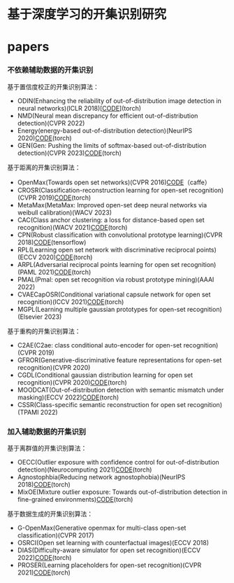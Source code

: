 # 基于深度学习的开集识别研究

# papers

### 不依赖辅助数据的开集识别

基于置信度校正的开集识别算法：

- ODIN(Enhancing the reliability of out-of-distribution image detection in neural networks)(ICLR 2018)[[CODE](https://github.com/facebookresearch/odin)](torch)
- NMD(Neural mean discrepancy for efficient out-of-distribution detection)(CVPR 2022)
- Energy(energy-based out-of-distribution detection)(NeurIPS 2020)[CODE](https://github.com/wetliu/energy_ood)(torch)
- GEN(Gen: Pushing the limits of softmax-based out-of-distribution detection)(CVPR 2023)[CODE](https://github.com/xixiliu95/gen)(torch)

基于距离的开集识别算法：

- OpenMax(Towards open set networks)(CVPR 2016)[CODE](https://github.com/abhijitbendale/OSDN)（caffe）
- CROSR(Classification-reconstruction learning for open-set recognition)(CVPR 2019)[CODE](https://github.com/saketd403/CROSR)(torch)
- MetaMax(MetaMax: Improved open-set deep neural networks via weibull calibration)(WACV 2023)
- CAC(Class anchor clustering: a loss for distance-based open set recognition)(WACV 2021)[CODE](https://github.com/dimitymiller/cac-openset)(torch)
- CPN(Robust classification with convolutional prototype learning)(CVPR 2018)[CODE](https://github.com/YangHM/Convolutional-Prototype-Learning)(tensorflow)
- RPL(Learning open set network with discriminative reciprocal points)(ECCV 2020)[CODE](https://github.com/KevLuo/OpenSet_ReciprocalPoints)(torch)
- ARPL(Adversarial reciprocal points learning for open set recognition)(PAML 2021)[CODE](https://github.com/iCGY96/ARPL)(torch)
- PMAL(Pmal: open set recognition via robust prototype mining)(AAAI 2022)
- CVAECapOSR(Conditional variational capsule network for open set recognition)(ICCV 2021)[CODE](https://github.com/guglielmocamporese/cvaecaposr)(torch)
- MGPL(Learning multiple gaussian prototypes for open-set recognition)(Elsevier 2023)

基于重构的开集识别算法：

- C2AE(C2ae: class conditional auto-encoder for open-set recognition)(CVPR 2019)
- GFROR(Generative-discriminative feature representations for open-set recognition)(CVPR 2020)
- CGDL(Conditional gaussian distribution learning for open set recognition)(CVPR 2020)[CODE](https://github.com/loganriggs/conditionalGaussionRecreation)(torch)
- MOODCAT(Out-of-distribution detection with semantic mismatch under masking)(ECCV 2022)[CODE](https://github.com/cure-lab/moodcat)(torch)
- CSSR(Class-specific semantic reconstruction for open set recognition)(TPAMI 2022)

### 加入辅助数据的开集识别

基于离群值的开集识别算法：

- OECC(Outlier exposure with confidence control for out-of-distribution detection)(Neurocomputing 2021)[CODE](https://github.com/nazim1021/OOD-detection-using-OECC)(torch)
- Agnostophbia(Reducing network agnostophobia)(NeurIPS 2018)[CODE](https://github.com/Vastlab/Reducing-Network-Agnostophobia)(torch)
- MixOE(Mixture outlier exposure: Towards out-of-distribution detection in fine-grained environments)[CODE](https://github.com/zjysteven/mixoe)(torch)

基于数据生成的开集识别算法：

- G-OpenMax(Generative openmax for multi-class open-set classification)(CVPR 2017)
- OSRCI(Open set learning with counterfactual images)(ECCV 2018)
- DIAS(Difficulty-aware simulator for open set recognition)(ECCV 2022)[CODE](https://github.com/wjun0830/difficulty-aware-simulator)(torch)
- PROSER(Learning placeholders for open-set recognition)(CVPR 2021)[CODE](https://github.com/zhoudw-zdw/CVPR21-Proser)(torch)
